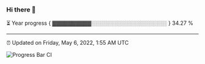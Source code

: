 ### Hi there 👋

⏳ Year progress { ▓▓▓▓▓▓▓▓▓▓░░░░░░░░░░░░░░░░░░░░ } 34.27 %

---

⏰ Updated on Friday, May 6, 2022, 1:55 AM UTC

![Progress Bar CI](https://github.com/arthurbuhl/arthurbuhl/workflows/Progress%20Bar%20CI/badge.svg)
